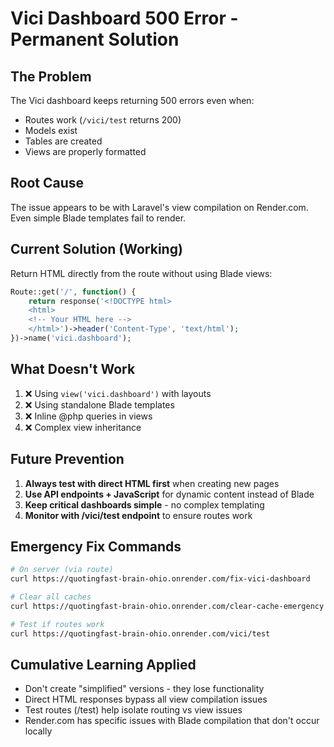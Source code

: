 # Vici Dashboard 500 Error - Permanent Solution

## The Problem
The Vici dashboard keeps returning 500 errors even when:
- Routes work (`/vici/test` returns 200)
- Models exist 
- Tables are created
- Views are properly formatted

## Root Cause
The issue appears to be with Laravel's view compilation on Render.com. Even simple Blade templates fail to render.

## Current Solution (Working)
Return HTML directly from the route without using Blade views:

```php
Route::get('/', function() {
    return response('<!DOCTYPE html>
    <html>
    <!-- Your HTML here -->
    </html>')->header('Content-Type', 'text/html');
})->name('vici.dashboard');
```

## What Doesn't Work
1. ❌ Using `view('vici.dashboard')` with layouts
2. ❌ Using standalone Blade templates
3. ❌ Inline @php queries in views
4. ❌ Complex view inheritance

## Future Prevention
1. **Always test with direct HTML first** when creating new pages
2. **Use API endpoints + JavaScript** for dynamic content instead of Blade
3. **Keep critical dashboards simple** - no complex templating
4. **Monitor with /vici/test endpoint** to ensure routes work

## Emergency Fix Commands
```bash
# On server (via route)
curl https://quotingfast-brain-ohio.onrender.com/fix-vici-dashboard

# Clear all caches
curl https://quotingfast-brain-ohio.onrender.com/clear-cache-emergency

# Test if routes work
curl https://quotingfast-brain-ohio.onrender.com/vici/test
```

## Cumulative Learning Applied
- Don't create "simplified" versions - they lose functionality
- Direct HTML responses bypass all view compilation issues
- Test routes (/test) help isolate routing vs view issues
- Render.com has specific issues with Blade compilation that don't occur locally

